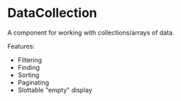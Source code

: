 # DataCollection

A component for working with collections/arrays of data.

Features:

- Filtering
- Finding
- Sorting
- Paginating
- Slottable "empty" display
